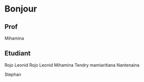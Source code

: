 # Bonjour

## Prof

Mihamina

## Etudiant


Rojo Leonid
Rojo Leonid
Mihamina
Tendry mamiaritiana
Nantenaina

Stephan